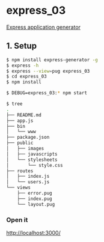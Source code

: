 # express_03
[Express application generator](https://expressjs.com/en/starter/generator.html)

## 1. Setup
```bash
$ npm install express-generator -g
$ express -h
$ express --view=pug express_03
$ cd express_03
$ npm install

$ DEBUG=express_03:* npm start

$ tree
.
├── README.md
├── app.js
├── bin
│   └── www
├── package.json
├── public
│   ├── images
│   ├── javascripts
│   └── stylesheets
│       └── style.css
├── routes
│   ├── index.js
│   └── users.js
└── views
    ├── error.pug
    ├── index.pug
    └── layout.pug
```

### Open it
[http://localhost:3000/](http://localhost:3000/)

